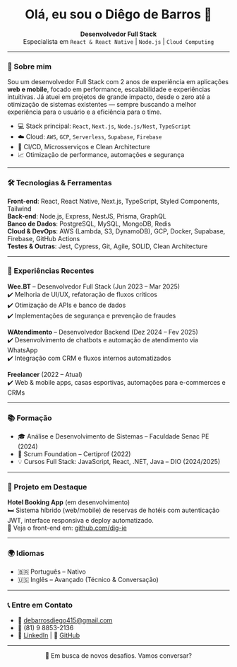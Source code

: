 <h1 align="center">Olá, eu sou o Diêgo de Barros 👋</h1>

<p align="center">
  <strong>Desenvolvedor Full Stack</strong><br/>
  Especialista em <code>React & React Native</code> | <code>Node.js</code> | <code>Cloud Computing</code>
</p>

---

### 🚀 Sobre mim

Sou um desenvolvedor Full Stack com 2 anos de experiência em aplicações **web e mobile**, focado em performance, escalabilidade e experiências intuitivas. Já atuei em projetos de grande impacto, desde o zero até a otimização de sistemas existentes — sempre buscando a melhor experiência para o usuário e a eficiência para o time.

- 💻 Stack principal: `React`, `Next.js`, `Node.js/Nest`, `TypeScript`
- ☁️ Cloud: `AWS`, `GCP`, `Serverless`, `Supabase`, `Firebase`
- 🔄 CI/CD, Microsserviços e Clean Architecture
- 📈 Otimização de performance, automações e segurança

---

### 🛠️ Tecnologias & Ferramentas

**Front-end**: React, React Native, Next.js, TypeScript, Styled Components, Tailwind  
**Back-end**: Node.js, Express, NestJS, Prisma, GraphQL  
**Banco de Dados**: PostgreSQL, MySQL, MongoDB, Redis  
**Cloud & DevOps**: AWS (Lambda, S3, DynamoDB), GCP, Docker, Supabase, Firebase, GitHub Actions  
**Testes & Outras**: Jest, Cypress, Git, Agile, SOLID, Clean Architecture  

---

### 💼 Experiências Recentes

**Wee.BT** – Desenvolvedor Full Stack (Jun 2023 – Mar 2025)  
✔️ Melhoria de UI/UX, refatoração de fluxos críticos  
✔️ Otimização de APIs e banco de dados  
✔️ Implementações de segurança e prevenção de fraudes  

**WAtendimento** – Desenvolvedor Backend (Dez 2024 – Fev 2025)  
✔️ Desenvolvimento de chatbots e automação de atendimento via WhatsApp  
✔️ Integração com CRM e fluxos internos automatizados  

**Freelancer** (2022 – Atual)  
✔️ Web & mobile apps, casas esportivas, automações para e-commerces e CRMs

---

### 📚 Formação

- 🎓 Análise e Desenvolvimento de Sistemas – Faculdade Senac PE (2024)
- 🧠 Scrum Foundation – Certiprof (2022)
- 💡 Cursos Full Stack: JavaScript, React, .NET, Java – DIO (2024/2025)

---

### 📱 Projeto em Destaque

**Hotel Booking App** (em desenvolvimento)  
🛏️ Sistema híbrido (web/mobile) de reservas de hotéis com autenticação JWT, interface responsiva e deploy automatizado.  
🔗 Veja o front-end em: [github.com/dig-ie](https://github.com/dig-ie)

---

### 🌍 Idiomas

- 🇧🇷 Português – Nativo  
- 🇺🇸 Inglês – Avançado (Técnico & Conversação)

---

### 📞 Entre em Contato

- 📧 debarrosdiego415@gmail.com  
- 📱 (81) 9 8853-2136  
- 💼 [LinkedIn](https://www.linkedin.com/in/seu-link-aqui) | 🐙 [GitHub](https://github.com/dig-ie)

---

<p align="center">
  🔎 Em busca de novos desafios. Vamos conversar?
</p>
